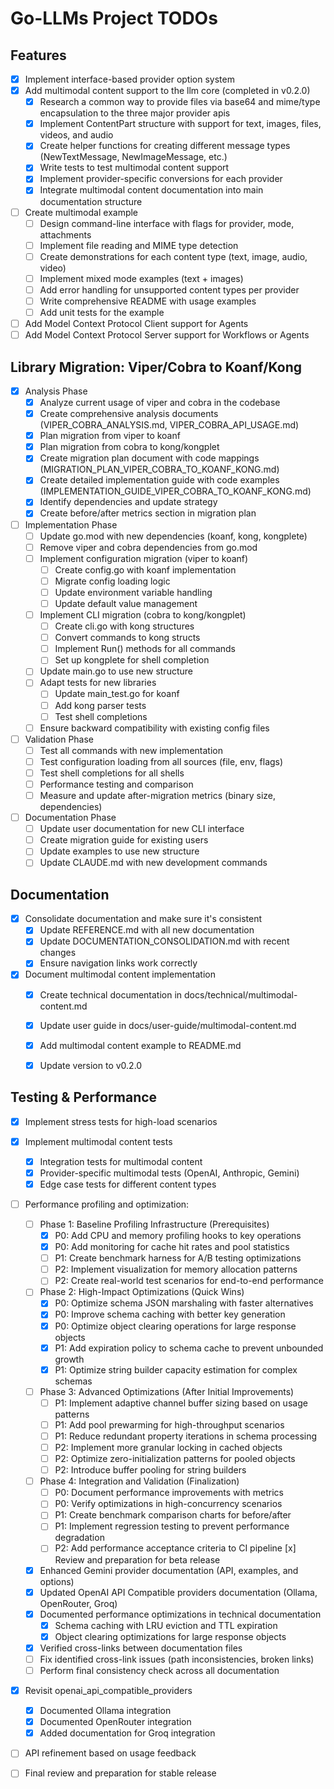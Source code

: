 # Go-LLMs Project TODOs

## Features
- [x] Implement interface-based provider option system
- [x] Add multimodal content support to the llm core (completed in v0.2.0)
  - [x] Research a common way to provide files via base64 and mime/type encapsulation to the three major provider apis
  - [x] Implement ContentPart structure with support for text, images, files, videos, and audio
  - [x] Create helper functions for creating different message types (NewTextMessage, NewImageMessage, etc.)
  - [x] Write tests to test multimodal content support
  - [x] Implement provider-specific conversions for each provider
  - [x] Integrate multimodal content documentation into main documentation structure
- [ ] Create multimodal example
  - [ ] Design command-line interface with flags for provider, mode, attachments
  - [ ] Implement file reading and MIME type detection
  - [ ] Create demonstrations for each content type (text, image, audio, video)
  - [ ] Implement mixed mode examples (text + images)
  - [ ] Add error handling for unsupported content types per provider
  - [ ] Write comprehensive README with usage examples
  - [ ] Add unit tests for the example
- [ ] Add Model Context Protocol Client support for Agents
- [ ] Add Model Context Protocol Server support for Workflows or Agents

## Library Migration: Viper/Cobra to Koanf/Kong
- [x] Analysis Phase
  - [x] Analyze current usage of viper and cobra in the codebase
  - [x] Create comprehensive analysis documents (VIPER_COBRA_ANALYSIS.md, VIPER_COBRA_API_USAGE.md)
  - [x] Plan migration from viper to koanf
  - [x] Plan migration from cobra to kong/kongplet
  - [x] Create migration plan document with code mappings (MIGRATION_PLAN_VIPER_COBRA_TO_KOANF_KONG.md)
  - [x] Create detailed implementation guide with code examples (IMPLEMENTATION_GUIDE_VIPER_COBRA_TO_KOANF_KONG.md)
  - [x] Identify dependencies and update strategy
  - [x] Create before/after metrics section in migration plan
- [ ] Implementation Phase
  - [ ] Update go.mod with new dependencies (koanf, kong, kongplete)
  - [ ] Remove viper and cobra dependencies from go.mod
  - [ ] Implement configuration migration (viper to koanf)
    - [ ] Create config.go with koanf implementation
    - [ ] Migrate config loading logic
    - [ ] Update environment variable handling
    - [ ] Update default value management
  - [ ] Implement CLI migration (cobra to kong/kongplet)
    - [ ] Create cli.go with kong structures
    - [ ] Convert commands to kong structs
    - [ ] Implement Run() methods for all commands
    - [ ] Set up kongplete for shell completion
  - [ ] Update main.go to use new structure
  - [ ] Adapt tests for new libraries
    - [ ] Update main_test.go for koanf
    - [ ] Add kong parser tests
    - [ ] Test shell completions
  - [ ] Ensure backward compatibility with existing config files
- [ ] Validation Phase
  - [ ] Test all commands with new implementation
  - [ ] Test configuration loading from all sources (file, env, flags)
  - [ ] Test shell completions for all shells
  - [ ] Performance testing and comparison
  - [ ] Measure and update after-migration metrics (binary size, dependencies)
- [ ] Documentation Phase
  - [ ] Update user documentation for new CLI interface
  - [ ] Create migration guide for existing users
  - [ ] Update examples to use new structure
  - [ ] Update CLAUDE.md with new development commands

## Documentation
- [x] Consolidate documentation and make sure it's consistent
  - [x] Update REFERENCE.md with all new documentation
  - [x] Update DOCUMENTATION_CONSOLIDATION.md with recent changes
  - [x] Ensure navigation links work correctly
- [x] Document multimodal content implementation
  - [x] Create technical documentation in docs/technical/multimodal-content.md
  - [x] Update user guide in docs/user-guide/multimodal-content.md
  - [x] Add multimodal content example to README.md
  - [x] Update version to v0.2.0


## Testing & Performance
- [x] Implement stress tests for high-load scenarios
- [x] Implement multimodal content tests
  - [x] Integration tests for multimodal content
  - [x] Provider-specific multimodal tests (OpenAI, Anthropic, Gemini)
  - [x] Edge case tests for different content types
- [ ] Performance profiling and optimization:
  - [ ] Phase 1: Baseline Profiling Infrastructure (Prerequisites)
    - [x] P0: Add CPU and memory profiling hooks to key operations
    - [x] P0: Add monitoring for cache hit rates and pool statistics
    - [ ] P1: Create benchmark harness for A/B testing optimizations
    - [ ] P2: Implement visualization for memory allocation patterns
    - [ ] P2: Create real-world test scenarios for end-to-end performance

  - [ ] Phase 2: High-Impact Optimizations (Quick Wins)
    - [x] P0: Optimize schema JSON marshaling with faster alternatives
    - [x] P0: Improve schema caching with better key generation
    - [x] P0: Optimize object clearing operations for large response objects
    - [x] P1: Add expiration policy to schema cache to prevent unbounded growth
    - [x] P1: Optimize string builder capacity estimation for complex schemas

  - [ ] Phase 3: Advanced Optimizations (After Initial Improvements)
    - [ ] P1: Implement adaptive channel buffer sizing based on usage patterns
    - [ ] P1: Add pool prewarming for high-throughput scenarios
    - [ ] P1: Reduce redundant property iterations in schema processing
    - [ ] P2: Implement more granular locking in cached objects
    - [ ] P2: Optimize zero-initialization patterns for pooled objects
    - [ ] P2: Introduce buffer pooling for string builders

  - [ ] Phase 4: Integration and Validation (Finalization)
    - [ ] P0: Document performance improvements with metrics
    - [ ] P0: Verify optimizations in high-concurrency scenarios
    - [ ] P1: Create benchmark comparison charts for before/after
    - [ ] P1: Implement regression testing to prevent performance degradation
    - [ ] P2: Add performance acceptance criteria to CI pipeline
  [x] Review and preparation for beta release
  - [x] Enhanced Gemini provider documentation (API, examples, and options)
  - [x] Updated OpenAI API Compatible providers documentation (Ollama, OpenRouter, Groq)
  - [x] Documented performance optimizations in technical documentation
    - [x] Schema caching with LRU eviction and TTL expiration
    - [x] Object clearing optimizations for large response objects
  - [x] Verified cross-links between documentation files
  - [ ] Fix identified cross-link issues (path inconsistencies, broken links)
  - [ ] Perform final consistency check across all documentation
- [x] Revisit openai_api_compatible_providers
  - [x] Documented Ollama integration
  - [x] Documented OpenRouter integration
  - [x] Added documentation for Groq integration
- [ ] API refinement based on usage feedback
- [ ] Final review and preparation for stable release

